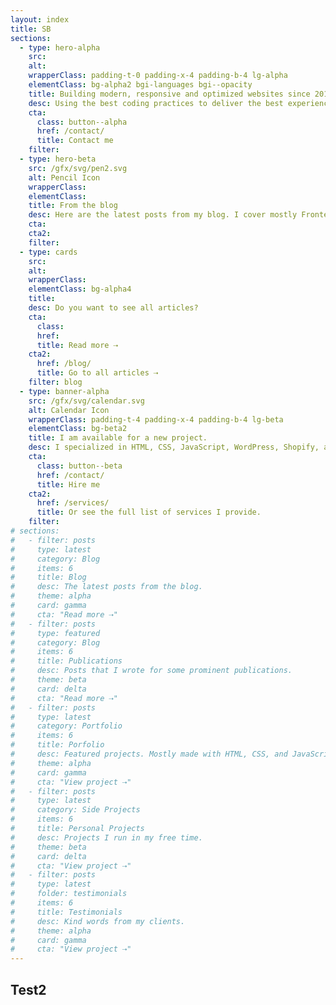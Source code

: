 ```yaml
---
layout: index
title: SB
sections:
  - type: hero-alpha
    src:
    alt:
    wrapperClass: padding-t-0 padding-x-4 padding-b-4 lg-alpha
    elementClass: bg-alpha2 bgi-languages bgi--opacity
    title: Building modern, responsive and optimized websites since 2012.
    desc: Using the best coding practices to deliver the best experience for every user.
    cta:
      class: button--alpha
      href: /contact/
      title: Contact me
    filter:
  - type: hero-beta
    src: /gfx/svg/pen2.svg
    alt: Pencil Icon
    wrapperClass:
    elementClass:
    title: From the blog
    desc: Here are the latest posts from my blog. I cover mostly Frontend, JAMstack, WordPress, and freelancing topics.
    cta:
    cta2:
    filter:
  - type: cards
    src:
    alt:
    wrapperClass:
    elementClass: bg-alpha4
    title:
    desc: Do you want to see all articles?
    cta:
      class:
      href:
      title: Read more ⇢
    cta2:
      href: /blog/
      title: Go to all articles ⇢
    filter: blog
  - type: banner-alpha
    src: /gfx/svg/calendar.svg
    alt: Calendar Icon
    wrapperClass: padding-t-4 padding-x-4 padding-b-4 lg-beta
    elementClass: bg-beta2
    title: I am available for a new project.
    desc: I specialized in HTML, CSS, JavaScript, WordPress, Shopify, and JAMstack technologies.
    cta:
      class: button--beta
      href: /contact/
      title: Hire me
    cta2:
      href: /services/
      title: Or see the full list of services I provide.
    filter:
# sections:
#   - filter: posts
#     type: latest
#     category: Blog
#     items: 6
#     title: Blog
#     desc: The latest posts from the blog.
#     theme: alpha
#     card: gamma
#     cta: "Read more ⇢"
#   - filter: posts
#     type: featured
#     category: Blog
#     items: 6
#     title: Publications
#     desc: Posts that I wrote for some prominent publications.
#     theme: beta
#     card: delta
#     cta: "Read more ⇢"
#   - filter: posts
#     type: latest
#     category: Portfolio
#     items: 6
#     title: Porfolio
#     desc: Featured projects. Mostly made with HTML, CSS, and JavaScript
#     theme: alpha
#     card: gamma
#     cta: "View project ⇢"
#   - filter: posts
#     type: latest
#     category: Side Projects
#     items: 6
#     title: Personal Projects
#     desc: Projects I run in my free time.
#     theme: beta
#     card: delta
#     cta: "View project ⇢"
#   - filter: posts
#     type: latest
#     folder: testimonials
#     items: 6
#     title: Testimonials
#     desc: Kind words from my clients.
#     theme: alpha
#     card: gamma
#     cta: "View project ⇢"
---
```


## Test2

